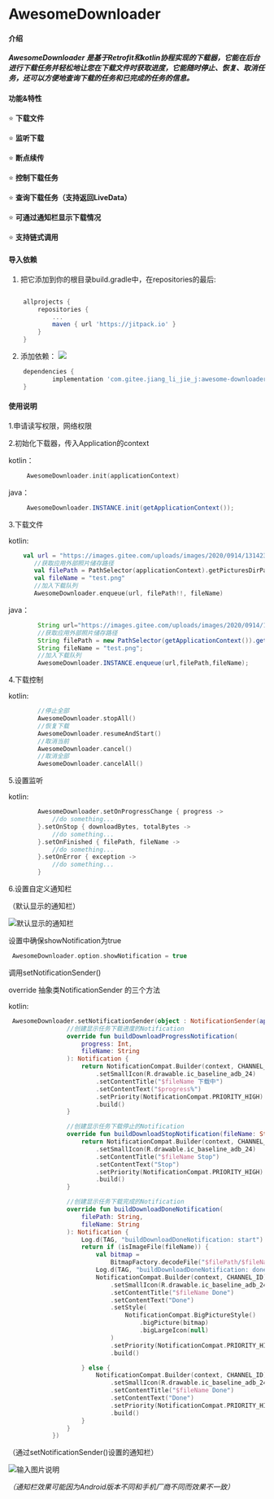 # AwesomeDownloader

#### 介绍
 **_AwesomeDownloader 是基于Retrofit和kotlin协程实现的下载器，它能在后台进行下载任务并轻松地让您在下载文件时获取进度，它能随时停止、恢复、取消任务，还可以方便地查询下载的任务和已完成的任务的信息。_** 

#### 功能&特性


 :star: **下载文件**

 :star: **监听下载**

 :star: **断点续传**

 :star: **控制下载任务**

 :star: **查询下载任务（支持返回LiveData）**

 :star: **可通过通知栏显示下载情况** 

 :star: **支持链式调用**


#### 导入依赖

1. 把它添加到你的根目录build.gradle中，在repositories的最后:
```groovy

	allprojects {
		repositories {
			...
			maven { url 'https://jitpack.io' }
		}
	}

```

2. 添加依赖：
[![](https://jitpack.io/v/com.gitee.jiang_li_jie_j/awesome-downloader.svg)](https://jitpack.io/#com.gitee.jiang_li_jie_j/awesome-downloader)
```groovy
	dependencies {
	        implementation 'com.gitee.jiang_li_jie_j:awesome-downloader:v1.0.1'
	}

```


#### 使用说明

1.申请读写权限，网络权限

2.初始化下载器，传入Application的context

kotlin：
```kotlin
	 AwesomeDownloader.init(applicationContext)
```
java：
```java    
	 AwesomeDownloader.INSTANCE.init(getApplicationContext());
```
3.下载文件 

kotlin:
 ```kotlin
	 val url = "https://images.gitee.com/uploads/images/2020/0914/131423_f1aaba0b_1899542.png"
        //获取应用外部照片储存路径
        val filePath = PathSelector(applicationContext).getPicturesDirPath()
        val fileName = "test.png"
        //加入下载队列
        AwesomeDownloader.enqueue(url, filePath!!, fileName)
```
java：
```java
        String url="https://images.gitee.com/uploads/images/2020/0914/131423_f1aaba0b_1899542.png";
        //获取应用外部照片储存路径
        String filePath = new PathSelector(getApplicationContext()).getPicturesDirPath();
        String fileName = "test.png";
        //加入下载队列
        AwesomeDownloader.INSTANCE.enqueue(url,filePath,fileName);

```
4.下载控制

kotlin:
```kotlin
        //停止全部
        AwesomeDownloader.stopAll()
        //恢复下载
        AwesomeDownloader.resumeAndStart()
        //取消当前
        AwesomeDownloader.cancel()
        //取消全部
        AwesomeDownloader.cancelAll()
```

5.设置监听

kotlin:
```kotlin
        AwesomeDownloader.setOnProgressChange { progress ->
            //do something...
        }.setOnStop { downloadBytes, totalBytes ->
            //do something...
        }.setOnFinished { filePath, fileName ->
            //do something...
        }.setOnError { exception ->
            //do something...
        }
```

6.设置自定义通知栏

（默认显示的通知栏）

![默认显示的通知栏](https://images.gitee.com/uploads/images/2020/0919/155031_538a3406_5577115.png "屏幕截图.png")

设置中确保showNotification为true
```kotlin
 AwesomeDownloader.option.showNotification = true
```
调用setNotificationSender()

override 抽象类NotificationSender 的三个方法

kotlin:
```kotlin
 AwesomeDownloader.setNotificationSender(object : NotificationSender(applicationContext) {
                //创建显示任务下载进度的Notification
                override fun buildDownloadProgressNotification(
                    progress: Int,
                    fileName: String
                ): Notification {
                    return NotificationCompat.Builder(context, CHANNEL_ID)
                        .setSmallIcon(R.drawable.ic_baseline_adb_24)
                        .setContentTitle("$fileName 下载中")
                        .setContentText("$progress%")
                        .setPriority(NotificationCompat.PRIORITY_HIGH)
                        .build()
                }

                //创建显示任务下载停止的Notification
                override fun buildDownloadStopNotification(fileName: String): Notification {
                    return NotificationCompat.Builder(context, CHANNEL_ID)
                        .setSmallIcon(R.drawable.ic_baseline_adb_24)
                        .setContentTitle("$fileName Stop")
                        .setContentText("Stop")
                        .setPriority(NotificationCompat.PRIORITY_HIGH)
                        .build()
                }

                //创建显示任务下载完成的Notification
                override fun buildDownloadDoneNotification(
                    filePath: String,
                    fileName: String
                ): Notification {
                    Log.d(TAG, "buildDownloadDoneNotification: start")
                    return if (isImageFile(fileName)) {
                        val bitmap =
                            BitmapFactory.decodeFile("$filePath/$fileName")
                        Log.d(TAG, "buildDownloadDoneNotification: done")
                        NotificationCompat.Builder(context, CHANNEL_ID)
                            .setSmallIcon(R.drawable.ic_baseline_adb_24)
                            .setContentTitle("$fileName Done")
                            .setContentText("Done")
                            .setStyle(
                                NotificationCompat.BigPictureStyle()
                                    .bigPicture(bitmap)
                                    .bigLargeIcon(null)
                            )
                            .setPriority(NotificationCompat.PRIORITY_HIGH)
                            .build()

                    } else {
                        NotificationCompat.Builder(context, CHANNEL_ID)
                            .setSmallIcon(R.drawable.ic_baseline_adb_24)
                            .setContentTitle("$fileName Done")
                            .setContentText("Done")
                            .setPriority(NotificationCompat.PRIORITY_HIGH)
                            .build()
                    }
                }
            })
```

（通过setNotificationSender()设置的通知栏）

![输入图片说明](https://images.gitee.com/uploads/images/2020/0919/153803_33f283b0_5577115.png "屏幕截图.png")

_（通知栏效果可能因为Android版本不同和手机厂商不同而效果不一致）_